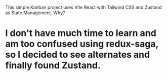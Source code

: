 This simple Kanban project uses Vite React with Tailwind CSS and Zustand as State Management. Why?
# I don't have much time to learn and am too confused using redux-saga, so I decided to see alternates and finally found Zustand.
